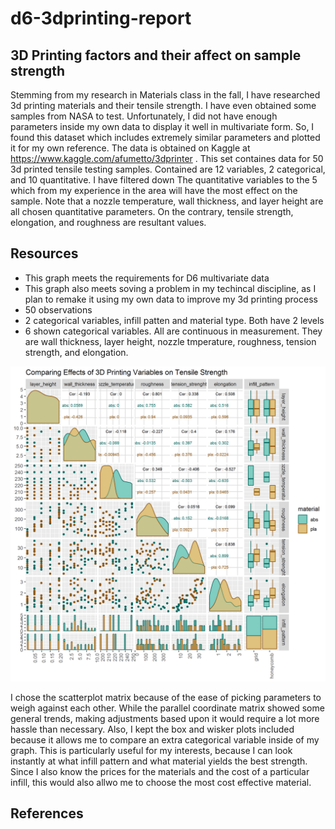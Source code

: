 d6-3dprinting-report
================

3D Printing factors and their affect on sample strength
-------------------------------------------------------

Stemming from my research in Materials class in the fall, I have researched 3d printing materials and their tensile strength. I have even obtained some samples from NASA to test. Unfortunately, I did not have enough parameters inside my own data to display it well in multivariate form. So, I found this dataset which includes extremely similar parameters and plotted it for my own reference. The data is obtained on Kaggle at <https://www.kaggle.com/afumetto/3dprinter> . This set containes data for 50 3d printed tensile testing samples. Contained are 12 variables, 2 categorical, and 10 quantitative. I have filtered down The quantitative variables to the 5 which from my experience in the area will have the most effect on the sample. Note that a nozzle temperature, wall thickness, and layer height are all chosen quantitative parameters. On the contrary, tensile strength, elongation, and roughness are resultant values.

Resources
---------

-   This graph meets the requirements for D6 multivariate data
-   This graph also meets soving a problem in my techincal discipline, as I plan to remake it using my own data to improve my 3d printing process
-   50 observations
-   2 categorical variables, infill patten and material type. Both have 2 levels
-   6 shown categorical variables. All are continuous in measurement. They are wall thickness, layer height, nozzle tmperature, roughness, tension strength, and elongation.

![](../figures/d6-3dprinting-figure.png)

I chose the scatterplot matrix because of the ease of picking parameters to weigh against each other. While the parallel coordinate matrix showed some general trends, making adjustments based upon it would require a lot more hassle than necessary. Also, I kept the box and wisker plots included because it allows me to compare an extra categorical variable inside of my graph. This is particularly useful for my interests, because I can look instantly at what infill pattern and what material yields the best strength. Since I also know the prices for the materials and the cost of a particular infill, this would also allwo me to choose the most cost effective material.

References
----------
